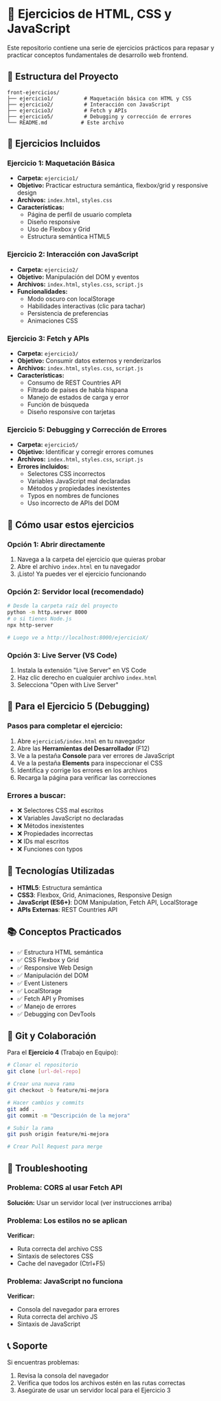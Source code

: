 # 🚀 Ejercicios de HTML, CSS y JavaScript

Este repositorio contiene una serie de ejercicios prácticos para repasar y practicar conceptos fundamentales de desarrollo web frontend.

## 📁 Estructura del Proyecto

```
front-ejercicios/
├── ejercicio1/          # Maquetación básica con HTML y CSS
├── ejercicio2/          # Interacción con JavaScript
├── ejercicio3/          # Fetch y APIs
├── ejercicio5/          # Debugging y corrección de errores
└── README.md           # Este archivo
```

## 🎯 Ejercicios Incluidos

### **Ejercicio 1: Maquetación Básica**
- **Carpeta:** `ejercicio1/`
- **Objetivo:** Practicar estructura semántica, flexbox/grid y responsive design
- **Archivos:** `index.html`, `styles.css`
- **Características:**
  - Página de perfil de usuario completa
  - Diseño responsive
  - Uso de Flexbox y Grid
  - Estructura semántica HTML5

### **Ejercicio 2: Interacción con JavaScript**
- **Carpeta:** `ejercicio2/`
- **Objetivo:** Manipulación del DOM y eventos
- **Archivos:** `index.html`, `styles.css`, `script.js`
- **Funcionalidades:**
  - Modo oscuro con localStorage
  - Habilidades interactivas (clic para tachar)
  - Persistencia de preferencias
  - Animaciones CSS

### **Ejercicio 3: Fetch y APIs**
- **Carpeta:** `ejercicio3/`
- **Objetivo:** Consumir datos externos y renderizarlos
- **Archivos:** `index.html`, `styles.css`, `script.js`
- **Características:**
  - Consumo de REST Countries API
  - Filtrado de países de habla hispana
  - Manejo de estados de carga y error
  - Función de búsqueda
  - Diseño responsive con tarjetas

### **Ejercicio 5: Debugging y Corrección de Errores**
- **Carpeta:** `ejercicio5/`
- **Objetivo:** Identificar y corregir errores comunes
- **Archivos:** `index.html`, `styles.css`, `script.js`
- **Errores incluidos:**
  - Selectores CSS incorrectos
  - Variables JavaScript mal declaradas
  - Métodos y propiedades inexistentes
  - Typos en nombres de funciones
  - Uso incorrecto de APIs del DOM

## 🚀 Cómo usar estos ejercicios

### Opción 1: Abrir directamente
1. Navega a la carpeta del ejercicio que quieras probar
2. Abre el archivo `index.html` en tu navegador
3. ¡Listo! Ya puedes ver el ejercicio funcionando

### Opción 2: Servidor local (recomendado)
```bash
# Desde la carpeta raíz del proyecto
python -m http.server 8000
# o si tienes Node.js
npx http-server

# Luego ve a http://localhost:8000/ejercicioX/
```

### Opción 3: Live Server (VS Code)
1. Instala la extensión "Live Server" en VS Code
2. Haz clic derecho en cualquier archivo `index.html`
3. Selecciona "Open with Live Server"

## 🔧 Para el Ejercicio 5 (Debugging)

### Pasos para completar el ejercicio:
1. Abre `ejercicio5/index.html` en tu navegador
2. Abre las **Herramientas del Desarrollador** (F12)
3. Ve a la pestaña **Console** para ver errores de JavaScript
4. Ve a la pestaña **Elements** para inspeccionar el CSS
5. Identifica y corrige los errores en los archivos
6. Recarga la página para verificar las correcciones

### Errores a buscar:
- ❌ Selectores CSS mal escritos
- ❌ Variables JavaScript no declaradas
- ❌ Métodos inexistentes
- ❌ Propiedades incorrectas
- ❌ IDs mal escritos
- ❌ Funciones con typos

## 🎨 Tecnologías Utilizadas

- **HTML5**: Estructura semántica
- **CSS3**: Flexbox, Grid, Animaciones, Responsive Design
- **JavaScript (ES6+)**: DOM Manipulation, Fetch API, LocalStorage
- **APIs Externas**: REST Countries API

## 📚 Conceptos Practicados

- ✅ Estructura HTML semántica
- ✅ CSS Flexbox y Grid
- ✅ Responsive Web Design
- ✅ Manipulación del DOM
- ✅ Event Listeners
- ✅ LocalStorage
- ✅ Fetch API y Promises
- ✅ Manejo de errores
- ✅ Debugging con DevTools

## 🤝 Git y Colaboración

Para el **Ejercicio 4** (Trabajo en Equipo):
```bash
# Clonar el repositorio
git clone [url-del-repo]

# Crear una nueva rama
git checkout -b feature/mi-mejora

# Hacer cambios y commits
git add .
git commit -m "Descripción de la mejora"

# Subir la rama
git push origin feature/mi-mejora

# Crear Pull Request para merge
```

## 🐛 Troubleshooting

### Problema: CORS al usar Fetch API
**Solución:** Usar un servidor local (ver instrucciones arriba)

### Problema: Los estilos no se aplican
**Verificar:** 
- Ruta correcta del archivo CSS
- Sintaxis de selectores CSS
- Cache del navegador (Ctrl+F5)

### Problema: JavaScript no funciona
**Verificar:**
- Consola del navegador para errores
- Ruta correcta del archivo JS
- Sintaxis de JavaScript

## 📞 Soporte

Si encuentras problemas:
1. Revisa la consola del navegador
2. Verifica que todos los archivos estén en las rutas correctas
3. Asegúrate de usar un servidor local para el Ejercicio 3